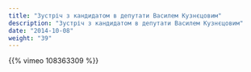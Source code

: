 ```yaml
---
title: "Зустріч з кандидатом в депутати Василем Кузнєцовим"
description: "Зустріч з кандидатом в депутати Василем Кузнєцовим"
date: "2014-10-08"
weight: "39"
---
```


{{% vimeo 108363309 %}}
